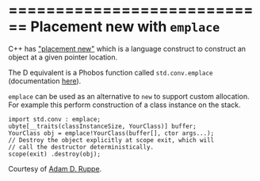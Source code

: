 ============================
Placement new with `emplace`
============================

C++ has ["placement new"](http://www.drdobbs.com/cpp/calling-constructors-with-placement-new/232901023) which is a language construct to construct an object at a given pointer location.

The D equivalent is a Phobos function called `std.conv.emplace` (documentation [here](http://dlang.org/phobos/std_conv.html#.emplace)).


`emplace` can be used as an alternative to `new` to support custom allocation. For example this perform construction of a class instance on the stack.


    import std.conv : emplace;
    ubyte[__traits(classInstanceSize, YourClass)] buffer;
    YourClass obj = emplace!YourClass(buffer[], ctor args...);
    // Destroy the object explicitly at scope exit, which will
    // call the destructor deterministically.
    scope(exit) .destroy(obj);

Courtesy of [Adam D. Ruppe](http://arsdnet.net/).
